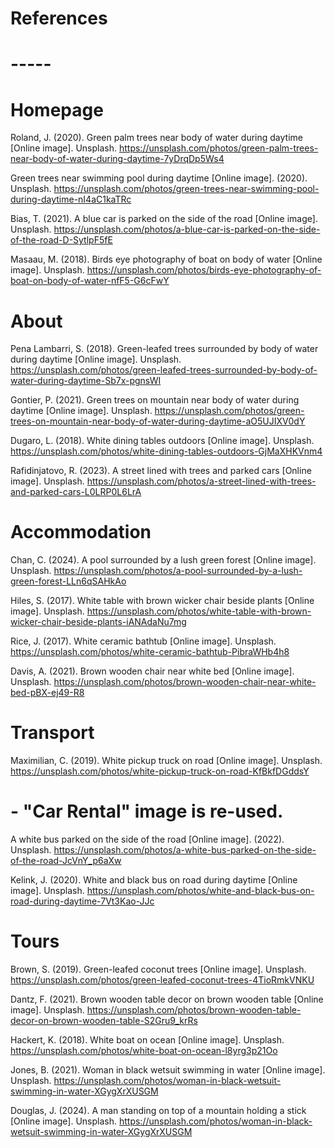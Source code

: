 # References
# -----

# Homepage

Roland, J. (2020). Green palm trees near body of water during daytime [Online image]. Unsplash. https://unsplash.com/photos/green-palm-trees-near-body-of-water-during-daytime-7yDrqDp5Ws4

Green trees near swimming pool during daytime [Online image]. (2020). Unsplash. https://unsplash.com/photos/green-trees-near-swimming-pool-during-daytime-nI4aC1kaTRc

Bias, T. (2021). A blue car is parked on the side of the road [Online image]. Unsplash. https://unsplash.com/photos/a-blue-car-is-parked-on-the-side-of-the-road-D-SytlpF5fE

Masaau, M. (2018). Birds eye photography of boat on body of water [Online image]. Unsplash. https://unsplash.com/photos/birds-eye-photography-of-boat-on-body-of-water-nfF5-G6cFwY

# About

Pena Lambarri, S. (2018). Green-leafed trees surrounded by body of water during daytime [Online image]. Unsplash. https://unsplash.com/photos/green-leafed-trees-surrounded-by-body-of-water-during-daytime-Sb7x-pgnsWI

Gontier, P. (2021). Green trees on mountain near body of water during daytime [Online image]. Unsplash. https://unsplash.com/photos/green-trees-on-mountain-near-body-of-water-during-daytime-aO5UJIXV0dY

Dugaro, L. (2018). White dining tables outdoors [Online image]. Unsplash. https://unsplash.com/photos/white-dining-tables-outdoors-GjMaXHKVnm4

Rafidinjatovo, R. (2023). A street lined with trees and parked cars [Online image]. Unsplash. https://unsplash.com/photos/a-street-lined-with-trees-and-parked-cars-L0LRP0L6LrA

# Accommodation

Chan, C. (2024). A pool surrounded by a lush green forest [Online image]. Unsplash. https://unsplash.com/photos/a-pool-surrounded-by-a-lush-green-forest-LLn6qSAHkAo

Hiles, S. (2017). White table with brown wicker chair beside plants [Online image]. Unsplash. https://unsplash.com/photos/white-table-with-brown-wicker-chair-beside-plants-iANAdaNu7mg

Rice, J. (2017). White ceramic bathtub [Online image]. Unsplash. https://unsplash.com/photos/white-ceramic-bathtub-PibraWHb4h8

Davis, A. (2021). Brown wooden chair near white bed [Online image]. Unsplash. https://unsplash.com/photos/brown-wooden-chair-near-white-bed-pBX-ej49-R8

# Transport

Maximilian, C. (2019). White pickup truck on road [Online image]. Unsplash. https://unsplash.com/photos/white-pickup-truck-on-road-KfBkfDGddsY

# - "Car Rental" image is re-used.

A white bus parked on the side of the road [Online image]. (2022). Unsplash. https://unsplash.com/photos/a-white-bus-parked-on-the-side-of-the-road-JcVnY_p6aXw

Kelink, J. (2020). White and black bus on road during daytime [Online image]. Unsplash. https://unsplash.com/photos/white-and-black-bus-on-road-during-daytime-7Vt3Kao-JJc

# Tours

Brown, S. (2019). Green-leafed coconut trees [Online image]. Unsplash. https://unsplash.com/photos/green-leafed-coconut-trees-4TioRmkVNKU

Dantz, F. (2021). Brown wooden table decor on brown wooden table [Online image]. Unsplash. https://unsplash.com/photos/brown-wooden-table-decor-on-brown-wooden-table-S2Gru9_krRs

Hackert, K. (2018). White boat on ocean [Online image]. Unsplash. https://unsplash.com/photos/white-boat-on-ocean-l8yrg3p21Oo

Jones, B. (2021). Woman in black wetsuit swimming in water [Online image]. Unsplash. https://unsplash.com/photos/woman-in-black-wetsuit-swimming-in-water-XGygXrXUSGM

Douglas, J. (2024). A man standing on top of a mountain holding a stick [Online image]. Unsplash. https://unsplash.com/photos/woman-in-black-wetsuit-swimming-in-water-XGygXrXUSGM